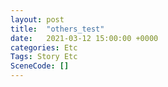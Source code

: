```yaml
---
layout: post
title:  "others_test"
date:   2021-03-12 15:00:00 +0000
categories: Etc
Tags: Story Etc
SceneCode: []
---
```

